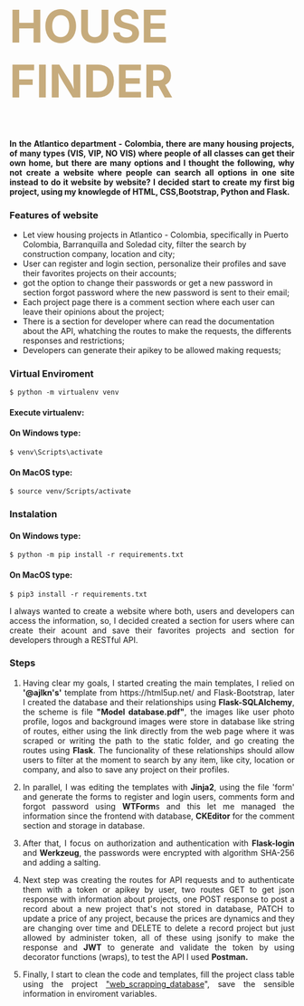 <div class="row ">
	<div class="col ">
		<h1  style="color:#C6AB7C; font-size: 80px; font-weight:bold;">HOUSE FINDER</h1>
	</div>
</div>

<h4 align="justify">In the Atlantico department - Colombia, there are many housing projects, of many types (VIS, VIP, NO VIS) where people of all classes can get their own home, but there are many options and I thought the following, why not create a website where people can search all options in one site instead to do it website by website? I decided start to create my first big project, using my knowlegde of HTML, CSS,Bootstrap, Python and Flask.</h4> 

### Features of website

- Let view housing projects in Atlantico - Colombia, specifically in Puerto Colombia, Barranquilla and Soledad city, filter the search by construction company, location and city;
- User can register and login section, personalize their profiles and save their favorites projects on their accounts;
- got the option to change their passwords or get a new password in section forgot password where the new password is sent to their email;
- Each project page there is a comment section where each user can leave their opinions about the project;
- There is a section for developer where can read the documentation about the API, whatching the routes to make the requests, the differents responses and restrictions;
- Developers can generate their apikey to be allowed making requests;

### Virtual Enviroment

`$ python -m virtualenv venv`

#### Execute virtualenv:

#### On Windows type:
`$ venv\Scripts\activate`

#### On MacOS type:
`$ source venv/Scripts/activate`

### Instalation
#### On Windows type:

`$ python -m pip install -r requirements.txt`
#### On MacOS type:

`$ pip3 install -r requirements.txt`

<p align="justify">I always wanted to create a website where both, users and developers can access the information, so, I decided created a section for users where can create their acount and save their favorites projects and section for developers through a RESTful API.</p>

### Steps
<ol>
	<li>
		<p align="justify">
		     Having clear my goals, I started creating the main templates, I relied on <strong>'@ajlkn's'</strong> template from https://html5up.net/ and Flask-Bootstrap, later I 
                     created the database and their relationships using <strong>Flask-SQLAlchemy</strong>, the scheme is file <strong>"Model database.pdf"</strong>, the images like user 
                     photo profile, logos and background images were store in database like string of routes, either using the link directly from the web page where it was scraped or 
                     writing the path to the static folder, and go creating the routes using <strong>Flask</strong>. The funcionality of these relationships should allow users to filter 
                     at the moment to search by any item, like city, location or company, and also to save any project on their profiles.
		</p>
 	</li>
	<li>
	<p align="justify">
		In parallel, I was editing the templates with <strong>Jinja2</strong>, using the file 'form' and generate the forms to register and login users, comments form and forgot 
                password using <strong>WTForm</strong>s and this let me managed the information since the frontend with database, <strong>CKEditor</strong> for the comment section and 
                storage in database.
	</p>
 	</li>
	<li>
		<p align="justify">After that, I focus on authorization and authentication with <strong>Flask-login</strong> and <strong>Werkzeug</strong>, the passwords were encrypted 
                with algorithm SHA-256 and adding a salting.
		</p>
 	</li>
	<li>
		<p align="justify">
		Next step was creating the routes for API requests and to authenticate them with a token or apikey by user, two routes GET to get json response with information about 
                projects, one POST response to post a record about a new project that's not stored in database, PATCH to update a price of any project, because the prices are dynamics 
                and they are changing over time and DELETE to delete a record project but just allowed by administer token, all of these using jsonify to make the response and 
                <strong>JWT</strong> to generate and validate the token by using decorator functions (wraps), to test the API I used <strong>Postman.</strong>
		</p>
	 </li>
	<li>
		<p align="justify">
			Finally, I start to clean the code and templates, fill the project class table using the project <a href="https://github.com/kaacuna20/webscraping-construction- 
                        companies">"web_scrapping_database</a>", save the sensible information in enviroment variables.
		</p>
	</li>
</ol>
